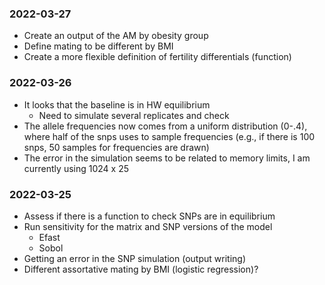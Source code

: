 

### 2022-03-27

- Create an output of the AM by obesity group 
- Define mating to be different by BMI
- Create a more flexible definition of fertility differentials (function)

### 2022-03-26

- It looks that the baseline is in HW equilibrium
    - Need to simulate several replicates and check
- The allele frequencies now comes from a uniform distribution (0-.4), where half
     of the snps uses to sample frequencies (e.g., if there is 100 snps, 50 samples 
     for frequencies are drawn)
- The error in the simulation seems to be related to memory limits, I am currently using 1024 x 25

### 2022-03-25

- Assess if there is a function to check SNPs are in equilibrium
- Run sensitivity for the matrix and SNP versions of the model
    - Efast
    - Sobol
- Getting an error in the SNP simulation (output writing)
- Different assortative mating by BMI (logistic regression)?